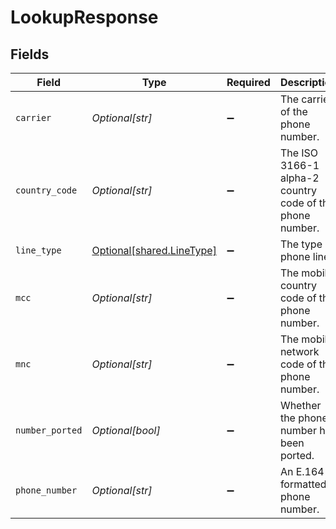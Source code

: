 # LookupResponse


## Fields

| Field                                                        | Type                                                         | Required                                                     | Description                                                  | Example                                                      |
| ------------------------------------------------------------ | ------------------------------------------------------------ | ------------------------------------------------------------ | ------------------------------------------------------------ | ------------------------------------------------------------ |
| `carrier`                                                    | *Optional[str]*                                              | :heavy_minus_sign:                                           | The carrier of the phone number.                             | AT&T                                                         |
| `country_code`                                               | *Optional[str]*                                              | :heavy_minus_sign:                                           | The ISO 3166-1 alpha-2 country code of the phone number.     | US                                                           |
| `line_type`                                                  | [Optional[shared.LineType]](../../models/shared/linetype.md) | :heavy_minus_sign:                                           | The type of phone line.                                      | Mobile                                                       |
| `mcc`                                                        | *Optional[str]*                                              | :heavy_minus_sign:                                           | The mobile country code of the phone number.                 | 310                                                          |
| `mnc`                                                        | *Optional[str]*                                              | :heavy_minus_sign:                                           | The mobile network code of the phone number.                 | 410                                                          |
| `number_ported`                                              | *Optional[bool]*                                             | :heavy_minus_sign:                                           | Whether the phone number has been ported.                    |                                                              |
| `phone_number`                                               | *Optional[str]*                                              | :heavy_minus_sign:                                           | An E.164 formatted phone number.                             | +1234567890                                                  |